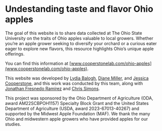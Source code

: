 # Undestanding taste and flavor Ohio apples

The goal of this website is to share data collected at The Ohio State University on the traits of Ohio apples valuable to local growers. Whether you’re an apple grower seeking to diversify your orchard or a curious eater eager to explore new flavors, this resource highlights Ohio’s unique apple offerings.

You can find this information at [www.cooperstonelab.com/ohio-apples](www.cooperstonelab.com/ohio-apples). 

This website was developed by [Lydia Balogh](https://www.cooperstonelab.com/pages/current.html#lydia-balogh), [Diane Miller](https://hcs.osu.edu/our-people/dr-diane-miller), and [Jessica Cooperstone](https://www.cooperstonelab.com/pages/jess.html), and this work was conducted by this team, along with [Jonathan Fresnedo Ramírez](https://hcs.osu.edu/our-people/dr-jonathan-fresnedo-ramirez) and [Chris Simons](https://fst.osu.edu/our-people/dr-christopher-simons).

This project was sponsored by the Ohio Department of Agriculture (ODA, award AM22SCBPOH1157) Specialty Block Grant and the United States Department of Agriculture (USDA, award 2023-67013-40267) and supported by the Midwest Apple Foundation (MAF). We thank the many Ohio and midwestern apple growers who have provided apples for our studies.